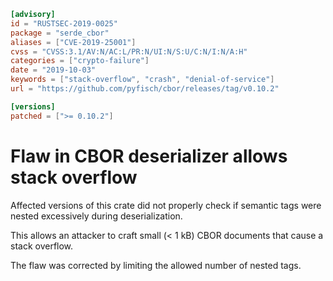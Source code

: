 ```toml
[advisory]
id = "RUSTSEC-2019-0025"
package = "serde_cbor"
aliases = ["CVE-2019-25001"]
cvss = "CVSS:3.1/AV:N/AC:L/PR:N/UI:N/S:U/C:N/I:N/A:H"
categories = ["crypto-failure"]
date = "2019-10-03"
keywords = ["stack-overflow", "crash", "denial-of-service"]
url = "https://github.com/pyfisch/cbor/releases/tag/v0.10.2"

[versions]
patched = [">= 0.10.2"]
```

# Flaw in CBOR deserializer allows stack overflow

Affected versions of this crate did not properly check if semantic tags were nested excessively during deserialization.

This allows an attacker to craft small (< 1 kB) CBOR documents that cause a stack overflow.
 
The flaw was corrected by limiting the allowed number of nested tags.
